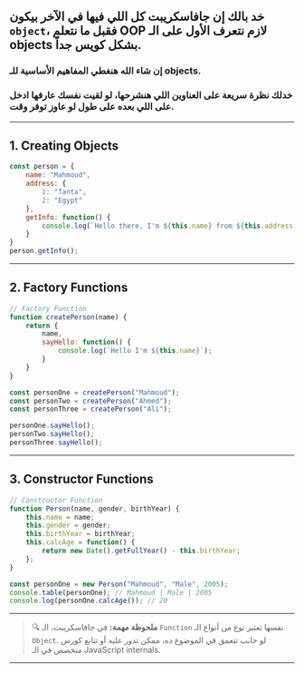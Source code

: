 ## خد بالك إن جافاسكريبت كل اللي فيها في الآخر بيكون `object`، فقبل ما نتعلم OOP لازم نتعرف الأول على الـ objects بشكل كويس جداً.

### إن شاء الله هنغطي المفاهيم الأساسية للـ objects.

### خدلك نظرة سريعة على العناوين اللي هنشرحها، لو لقيت نفسك عارفها ادخل على اللي بعده على طول لو عاوز توفر وقت.

---

##  1. Creating Objects

```js
const person = {
	name: "Mahmoud",
	address: {
		1: "Tanta",
		2: "Egypt"
	},
	getInfo: function() {
		console.log(`Hello there, I'm ${this.name} from ${this.address[1]}, ${this.address[2]}`);
	}
}
person.getInfo();
```

---

##  2. Factory Functions

```js
// Factory Function
function createPerson(name) {
	return {
		name,
		sayHello: function() {
			console.log(`Hello I'm ${this.name}`);
		}
	}
}

const personOne = createPerson("Mahmoud");
const personTwo = createPerson("Ahmed");
const personThree = createPerson("Ali");

personOne.sayHello();
personTwo.sayHello();
personThree.sayHello();
```

---

##  3. Constructor Functions

```js
// Constructor Function
function Person(name, gender, birthYear) {
	this.name = name;
	this.gender = gender;
	this.birthYear = birthYear;
	this.calcAge = function() {
		return new Date().getFullYear() - this.birthYear;
	};
}

const personOne = new Person("Mahmoud", "Male", 2005);
console.table(personOne); // Mahmoud | Male | 2005
console.log(personOne.calcAge()); // 20
```

---

> 🔍 **ملحوظة مهمة:** في جافاسكريبت، الـ `Function` نفسها تعتبر نوع من أنواع الـ `Object`. لو حابب تتعمق في الموضوع ده، ممكن تدور عليه أو تتابع كورس متخصص في الـ JavaScript internals.

---